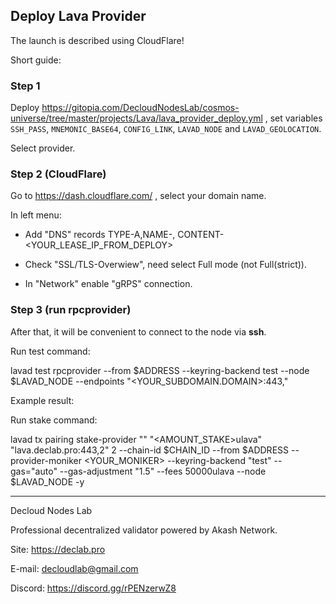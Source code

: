 ## Deploy Lava Provider

The launch is described using CloudFlare!

Short guide:
### Step 1
Deploy https://gitopia.com/DecloudNodesLab/cosmos-universe/tree/master/projects/Lava/lava_provider_deploy.yml , set  variables `SSH_PASS`, `MNEMONIC_BASE64`, `CONFIG_LINK`, `LAVAD_NODE` and `LAVAD_GEOLOCATION`.

Select provider. 

### Step 2 (CloudFlare)

Go to https://dash.cloudflare.com/ , select your domain name.

In left menu:

- Add "DNS" records TYPE-A,NAME-<subomain>, CONTENT-<YOUR_LEASE_IP_FROM_DEPLOY>

- Check "SSL/TLS-Overwiew", need select Full mode (not Full(strict)).

- In "Network" enable "gRPS" connection.

### Step 3 (run rpcprovider)

After that, it will be convenient to connect to the node via **ssh**.

Run test command:

lavad test rpcprovider --from $ADDRESS --keyring-backend test --node $LAVAD_NODE --endpoints "<YOUR_SUBDOMAIN.DOMAIN>:443,<CHAIN>"

Example result:

Run stake command:

lavad tx pairing stake-provider "<CHAIN>" "<AMOUNT_STAKE>ulava" "lava.declab.pro:443,2" 2 --chain-id $CHAIN_ID --from $ADDRESS --provider-moniker <YOUR_MONIKER> --keyring-backend "test" --gas="auto" --gas-adjustment "1.5" --fees 50000ulava --node $LAVAD_NODE -y


____

Decloud Nodes Lab

Professional decentralized validator powered by Akash Network.

Site: https://declab.pro

E-mail: decloudlab@gmail.com

Discord: https://discord.gg/rPENzerwZ8
